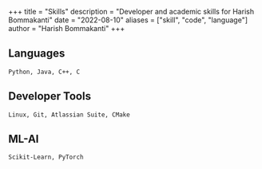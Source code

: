 +++
title = "Skills"
description = "Developer and academic skills for Harish Bommakanti"
date = "2022-08-10"
aliases = ["skill", "code", "language"]
author = "Harish Bommakanti"
+++

## Languages
`Python, Java, C++, C`

## Developer Tools
`Linux, Git, Atlassian Suite, CMake`

## ML-AI
`Scikit-Learn, PyTorch`
